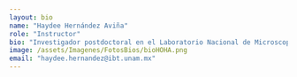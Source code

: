 ```yaml
---
layout: bio
name: "Haydee Hernández Aviña"
role: "Instructor"
bio: "Investigador postdoctoral en el Laboratorio Nacional de Microscopía Avanzada-IBt-UNAM, trabajando en un proyecto de bioimagenología avanzada financiado por la Chan Zuckerberg Initiative y CEO de Educaciencia. Es egresada en Ciencias de la Computación por la Universidad Autónoma del Estado de Morelos, con una maestría en Óptica por el Instituo Nacional de Astrofísica, Óptica y Electrónica, cuenta con un doctorado en Ciencia e Ingeniería de la Computación por la Universidad Nacional Autónoma de México."
image: /assets/Imagenes/FotosBios/bioHOHA.png
email: "haydee.hernandez@ibt.unam.mx"
---
```

